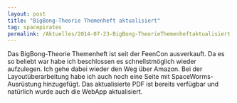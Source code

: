 ```yaml
---
layout: post
title: "BigBong-Theorie Themenheft aktualisiert"
tag: spacepirates
permalink: /Aktuelles/2014-07-23-BigBong-TheorieThemenheftaktualisiert
---
```


Das BigBong-Theorie Themenheft ist seit der FeenCon ausverkauft. Da es so beliebt war habe ich beschlossen es schnellstmöglich wieder aufzulegen. Ich gehe dabei wieder den Weg über Amazon. Bei der Layoutüberarbeitung habe ich auch noch eine Seite mit SpaceWorms-Ausrüstung hinzugefügt. Das aktualisierte PDF ist bereits verfügbar und natürlich wurde auch die WebApp aktualisiert.
